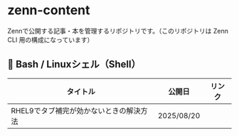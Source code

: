 # zenn-content

Zennで公開する記事・本を管理するリポジトリです。（このリポジトリは Zenn CLI 用の構成になっています）

## 🐚 Bash / Linuxシェル（Shell）

| タイトル | 公開日 | リンク |
|----------|--------|--------|
|RHEL9でタブ補完が効かないときの解決方法|2025/08/20||